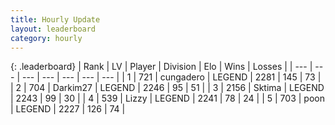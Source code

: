 ```yaml
---
title: Hourly Update
layout: leaderboard
category: hourly
---
```


{: .leaderboard}
| Rank | LV | Player | Division | Elo | Wins | Losses |
| --- | --- | --- | --- | --- | --- | --- |
| <span data-change="0">1</span> | 721 | <span title="ID: 54134">cungadero</span> | LEGEND | <span data-change="0">2281</span> | <span data-change="0">145</span> | <span data-change="0">73</span> |
| <span data-change="0">2</span> | 704 | <span title="ID: 694036">Darkim27</span> | LEGEND | <span data-change="0">2246</span> | <span data-change="0">95</span> | <span data-change="0">51</span> |
| <span data-change="0">3</span> | 2156 | <span title="ID: 353063">Sktima</span> | LEGEND | <span data-change="0">2243</span> | <span data-change="0">99</span> | <span data-change="0">30</span> |
| <span data-change="0">4</span> | 539 | <span title="ID: 44257">Lizzy</span> | LEGEND | <span data-change="0">2241</span> | <span data-change="0">78</span> | <span data-change="0">24</span> |
| <span data-change="0">5</span> | 703 | <span title="ID: 540690">poon</span> | LEGEND | <span data-change="0">2227</span> | <span data-change="0">126</span> | <span data-change="0">74</span> |